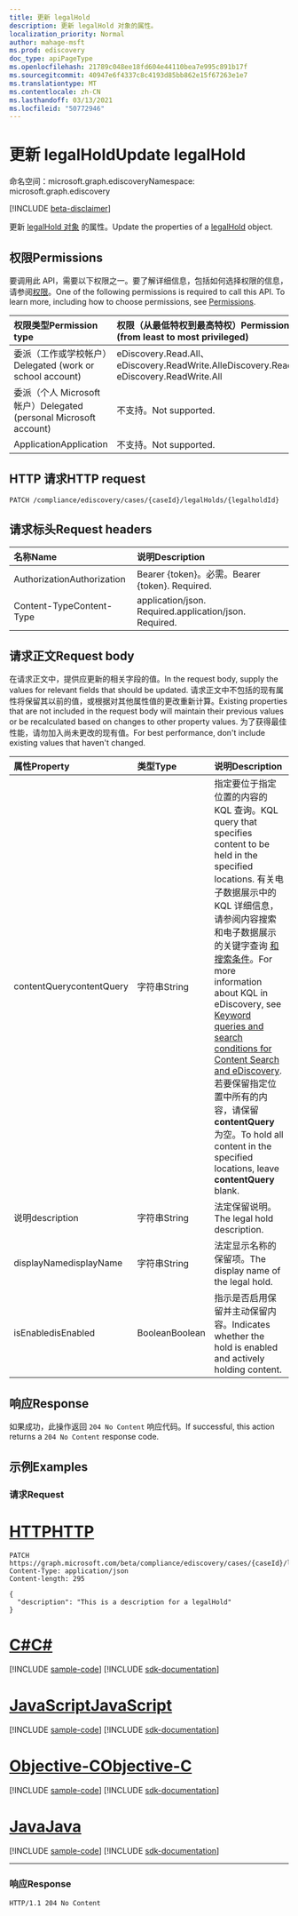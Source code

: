 ```yaml
---
title: 更新 legalHold
description: 更新 legalHold 对象的属性。
localization_priority: Normal
author: mahage-msft
ms.prod: ediscovery
doc_type: apiPageType
ms.openlocfilehash: 21789c048ee18fd604e44110bea7e995c891b17f
ms.sourcegitcommit: 40947e6f4337c8c4193d85bb862e15f67263e1e7
ms.translationtype: MT
ms.contentlocale: zh-CN
ms.lasthandoff: 03/13/2021
ms.locfileid: "50772946"
---
```

# <a name="update-legalhold"></a><span data-ttu-id="9e828-103">更新 legalHold</span><span class="sxs-lookup"><span data-stu-id="9e828-103">Update legalHold</span></span>

<span data-ttu-id="9e828-104">命名空间：microsoft.graph.ediscovery</span><span class="sxs-lookup"><span data-stu-id="9e828-104">Namespace: microsoft.graph.ediscovery</span></span>

[!INCLUDE [beta-disclaimer](../../includes/beta-disclaimer.md)]

<span data-ttu-id="9e828-105">更新 [legalHold 对象](../resources/ediscovery-legalhold.md) 的属性。</span><span class="sxs-lookup"><span data-stu-id="9e828-105">Update the properties of a [legalHold](../resources/ediscovery-legalhold.md) object.</span></span>

## <a name="permissions"></a><span data-ttu-id="9e828-106">权限</span><span class="sxs-lookup"><span data-stu-id="9e828-106">Permissions</span></span>

<span data-ttu-id="9e828-p101">要调用此 API，需要以下权限之一。要了解详细信息，包括如何选择权限的信息，请参阅[权限](/graph/permissions-reference)。</span><span class="sxs-lookup"><span data-stu-id="9e828-p101">One of the following permissions is required to call this API. To learn more, including how to choose permissions, see [Permissions](/graph/permissions-reference).</span></span>

|<span data-ttu-id="9e828-109">权限类型</span><span class="sxs-lookup"><span data-stu-id="9e828-109">Permission type</span></span>|<span data-ttu-id="9e828-110">权限（从最低特权到最高特权）</span><span class="sxs-lookup"><span data-stu-id="9e828-110">Permissions (from least to most privileged)</span></span>|
|:---|:---|
|<span data-ttu-id="9e828-111">委派（工作或学校帐户）</span><span class="sxs-lookup"><span data-stu-id="9e828-111">Delegated (work or school account)</span></span>|<span data-ttu-id="9e828-112">eDiscovery.Read.All、eDiscovery.ReadWrite.All</span><span class="sxs-lookup"><span data-stu-id="9e828-112">eDiscovery.Read.All, eDiscovery.ReadWrite.All</span></span>|
|<span data-ttu-id="9e828-113">委派（个人 Microsoft 帐户）</span><span class="sxs-lookup"><span data-stu-id="9e828-113">Delegated (personal Microsoft account)</span></span>|<span data-ttu-id="9e828-114">不支持。</span><span class="sxs-lookup"><span data-stu-id="9e828-114">Not supported.</span></span>|
|<span data-ttu-id="9e828-115">Application</span><span class="sxs-lookup"><span data-stu-id="9e828-115">Application</span></span>|<span data-ttu-id="9e828-116">不支持。</span><span class="sxs-lookup"><span data-stu-id="9e828-116">Not supported.</span></span>|

## <a name="http-request"></a><span data-ttu-id="9e828-117">HTTP 请求</span><span class="sxs-lookup"><span data-stu-id="9e828-117">HTTP request</span></span>

<!-- {
  "blockType": "ignored"
}
-->

``` http
PATCH /compliance/ediscovery/cases/{caseId}/legalHolds/{legalholdId}
```

## <a name="request-headers"></a><span data-ttu-id="9e828-118">请求标头</span><span class="sxs-lookup"><span data-stu-id="9e828-118">Request headers</span></span>

|<span data-ttu-id="9e828-119">名称</span><span class="sxs-lookup"><span data-stu-id="9e828-119">Name</span></span>|<span data-ttu-id="9e828-120">说明</span><span class="sxs-lookup"><span data-stu-id="9e828-120">Description</span></span>|
|:---|:---|
|<span data-ttu-id="9e828-121">Authorization</span><span class="sxs-lookup"><span data-stu-id="9e828-121">Authorization</span></span>|<span data-ttu-id="9e828-p102">Bearer {token}。必需。</span><span class="sxs-lookup"><span data-stu-id="9e828-p102">Bearer {token}. Required.</span></span>|
|<span data-ttu-id="9e828-124">Content-Type</span><span class="sxs-lookup"><span data-stu-id="9e828-124">Content-Type</span></span>|<span data-ttu-id="9e828-p103">application/json. Required.</span><span class="sxs-lookup"><span data-stu-id="9e828-p103">application/json. Required.</span></span>|

## <a name="request-body"></a><span data-ttu-id="9e828-127">请求正文</span><span class="sxs-lookup"><span data-stu-id="9e828-127">Request body</span></span>

<span data-ttu-id="9e828-128">在请求正文中，提供应更新的相关字段的值。</span><span class="sxs-lookup"><span data-stu-id="9e828-128">In the request body, supply the values for relevant fields that should be updated.</span></span> <span data-ttu-id="9e828-129">请求正文中不包括的现有属性将保留其以前的值，或根据对其他属性值的更改重新计算。</span><span class="sxs-lookup"><span data-stu-id="9e828-129">Existing properties that are not included in the request body will maintain their previous values or be recalculated based on changes to other property values.</span></span> <span data-ttu-id="9e828-130">为了获得最佳性能，请勿加入尚未更改的现有值。</span><span class="sxs-lookup"><span data-stu-id="9e828-130">For best performance, don't include existing values that haven't changed.</span></span>

|<span data-ttu-id="9e828-131">属性</span><span class="sxs-lookup"><span data-stu-id="9e828-131">Property</span></span>|<span data-ttu-id="9e828-132">类型</span><span class="sxs-lookup"><span data-stu-id="9e828-132">Type</span></span>|<span data-ttu-id="9e828-133">说明</span><span class="sxs-lookup"><span data-stu-id="9e828-133">Description</span></span>|
|:---|:---|:---|
|<span data-ttu-id="9e828-134">contentQuery</span><span class="sxs-lookup"><span data-stu-id="9e828-134">contentQuery</span></span>|<span data-ttu-id="9e828-135">字符串</span><span class="sxs-lookup"><span data-stu-id="9e828-135">String</span></span>|<span data-ttu-id="9e828-136">指定要位于指定位置的内容的 KQL 查询。</span><span class="sxs-lookup"><span data-stu-id="9e828-136">KQL query that specifies content to be held in the specified locations.</span></span> <span data-ttu-id="9e828-137">有关电子数据展示中的 KQL 详细信息，请参阅内容搜索和电子数据展示的关键字查询 [和搜索条件](/microsoft-365/compliance/keyword-queries-and-search-conditions)。</span><span class="sxs-lookup"><span data-stu-id="9e828-137">For more information about KQL in eDiscovery, see [Keyword queries and search conditions for Content Search and eDiscovery](/microsoft-365/compliance/keyword-queries-and-search-conditions).</span></span> <span data-ttu-id="9e828-138">若要保留指定位置中所有的内容，请保留 **contentQuery** 为空。</span><span class="sxs-lookup"><span data-stu-id="9e828-138">To hold all content in the specified locations, leave **contentQuery** blank.</span></span> |
|<span data-ttu-id="9e828-139">说明</span><span class="sxs-lookup"><span data-stu-id="9e828-139">description</span></span>|<span data-ttu-id="9e828-140">字符串</span><span class="sxs-lookup"><span data-stu-id="9e828-140">String</span></span>| <span data-ttu-id="9e828-141">法定保留说明。</span><span class="sxs-lookup"><span data-stu-id="9e828-141">The legal hold description.</span></span> |
|<span data-ttu-id="9e828-142">displayName</span><span class="sxs-lookup"><span data-stu-id="9e828-142">displayName</span></span>|<span data-ttu-id="9e828-143">字符串</span><span class="sxs-lookup"><span data-stu-id="9e828-143">String</span></span>| <span data-ttu-id="9e828-144">法定显示名称的保留项。</span><span class="sxs-lookup"><span data-stu-id="9e828-144">The display name of the legal hold.</span></span> |
|<span data-ttu-id="9e828-145">isEnabled</span><span class="sxs-lookup"><span data-stu-id="9e828-145">isEnabled</span></span>|<span data-ttu-id="9e828-146">Boolean</span><span class="sxs-lookup"><span data-stu-id="9e828-146">Boolean</span></span>|<span data-ttu-id="9e828-147">指示是否启用保留并主动保留内容。</span><span class="sxs-lookup"><span data-stu-id="9e828-147">Indicates whether the hold is enabled and actively holding content.</span></span> |

## <a name="response"></a><span data-ttu-id="9e828-148">响应</span><span class="sxs-lookup"><span data-stu-id="9e828-148">Response</span></span>

<span data-ttu-id="9e828-149">如果成功，此操作返回 `204 No Content` 响应代码。</span><span class="sxs-lookup"><span data-stu-id="9e828-149">If successful, this action returns a `204 No Content` response code.</span></span>

## <a name="examples"></a><span data-ttu-id="9e828-150">示例</span><span class="sxs-lookup"><span data-stu-id="9e828-150">Examples</span></span>

### <a name="request"></a><span data-ttu-id="9e828-151">请求</span><span class="sxs-lookup"><span data-stu-id="9e828-151">Request</span></span>


# <a name="http"></a>[<span data-ttu-id="9e828-152">HTTP</span><span class="sxs-lookup"><span data-stu-id="9e828-152">HTTP</span></span>](#tab/http)
<!-- {
  "blockType": "request",
  "name": "update_legalhold"
}
-->

``` http
PATCH https://graph.microsoft.com/beta/compliance/ediscovery/cases/{caseId}/legalHolds/{legalholdId}
Content-Type: application/json
Content-length: 295

{
  "description": "This is a description for a legalHold"
}
```
# <a name="c"></a>[<span data-ttu-id="9e828-153">C#</span><span class="sxs-lookup"><span data-stu-id="9e828-153">C#</span></span>](#tab/csharp)
[!INCLUDE [sample-code](../includes/snippets/csharp/update-legalhold-csharp-snippets.md)]
[!INCLUDE [sdk-documentation](../includes/snippets/snippets-sdk-documentation-link.md)]

# <a name="javascript"></a>[<span data-ttu-id="9e828-154">JavaScript</span><span class="sxs-lookup"><span data-stu-id="9e828-154">JavaScript</span></span>](#tab/javascript)
[!INCLUDE [sample-code](../includes/snippets/javascript/update-legalhold-javascript-snippets.md)]
[!INCLUDE [sdk-documentation](../includes/snippets/snippets-sdk-documentation-link.md)]

# <a name="objective-c"></a>[<span data-ttu-id="9e828-155">Objective-C</span><span class="sxs-lookup"><span data-stu-id="9e828-155">Objective-C</span></span>](#tab/objc)
[!INCLUDE [sample-code](../includes/snippets/objc/update-legalhold-objc-snippets.md)]
[!INCLUDE [sdk-documentation](../includes/snippets/snippets-sdk-documentation-link.md)]

# <a name="java"></a>[<span data-ttu-id="9e828-156">Java</span><span class="sxs-lookup"><span data-stu-id="9e828-156">Java</span></span>](#tab/java)
[!INCLUDE [sample-code](../includes/snippets/java/update-legalhold-java-snippets.md)]
[!INCLUDE [sdk-documentation](../includes/snippets/snippets-sdk-documentation-link.md)]

---


### <a name="response"></a><span data-ttu-id="9e828-157">响应</span><span class="sxs-lookup"><span data-stu-id="9e828-157">Response</span></span>

<!-- {
  "blockType": "response",
  "truncated": true,
  "@odata.type": "microsoft.graph.ediscovery.legalHold"
}
-->

``` http
HTTP/1.1 204 No Content
```
